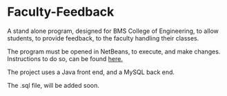 Faculty-Feedback
================

A stand alone program, designed for BMS College of Engineering, to allow students, to provide feedback, to the faculty handling their classes.

The program must be opened in NetBeans, to execute, and make changes. Instructions to do so, can be found [here.]("https://netbeans.org/kb/docs/ide/git.html#clone)

The project uses a Java front end, and a MySQL back end.

The .sql file, will be added soon.
